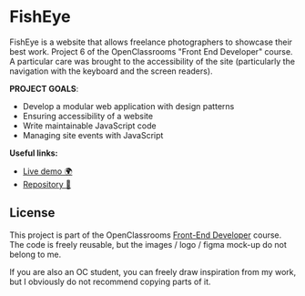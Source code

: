 # FishEye

FishEye is a website that allows freelance photographers to showcase their best work. Project 6 of the OpenClassrooms "Front End Developer" course.
A particular care was brought to the accessibility of the site (particularly the navigation with the keyboard and the screen readers).


**PROJECT GOALS**:

- Develop a modular web application with design patterns
- Ensuring accessibility of a website
- Write maintainable JavaScript code
- Managing site events with JavaScript

**Useful links:**

- [Live demo 🌍](https://benjaminlesne.github.io/BenjaminLesne_6_09102021/)
- [Repository 📖](https://github.com/BenjaminLesne/BenjaminLesne_6_09102021)

## License

This project is part of the OpenClassrooms [Front-End Developer](https://openclassrooms.com/fr/paths/314-developpeur-front-end) course. The code is freely reusable, but the images / logo / figma mock-up do not belong to me.

If you are also an OC student, you can freely draw inspiration from my work, but I obviously do not recommend copying parts of it.
